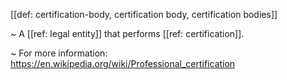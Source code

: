 [[def: certification-body, certification body, certification bodies]]

~ A [[ref: legal entity]] that performs [[ref: certification]].

~ For more information: <https://en.wikipedia.org/wiki/Professional_certification>
